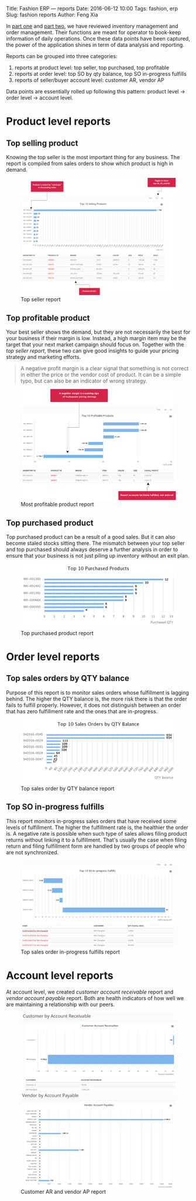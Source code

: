 Title: Fashion ERP &mdash; reports
Date: 2016-06-12 10:00
Tags: fashion, erp
Slug: fashion reports
Author: Feng Xia

In [part one]({filename}/workspace/fashion/intro.md) and
[part two]({filename}/workspace/fashion/order.md), we have
reviewed inventory management and order management. Their functions
are meant for operator to book-keep information of daily operations.
Once these data points have been captured, the power of the application
shines in term of data analysis and reporting.

Reports can be grouped into three categories:

1. <span class="myhighlight">reports at product level</span>: top
   seller, top purchased, top profitable
2. <span class="myhighlight">reports at order level</span>: top SO by
   qty balance, top SO in-progress fulfills
3. <span class="myhighlight">reports of seller/buyer account
   level</span>: customer AR, vendor AP

Data points are essentially rolled up following this pattern: product level &rarr; order level
&rarr; account level.

# Product level reports
## Top selling product

Knowing the top seller is the most important thing for any business.
The report is compiled from sales orders to show which product is high in demand.

<figure>
    <img class="center img-responsive" src="/images/fashion_19.png">
    <figcaption>Top seller report</figcaption>
</figure>

## Top profitable product

Your best seller shows the demand, but they are not necessarily
the best for your business if their margin is low. Instead, a high margin
item may be the target that your next market campaign should focus on.
Together with the _top seller report_, these two
can give good insights to guide your pricing strategy and marketing
efforts.

> A negative profit margin is a clear signal that something is
> not correct in either the
> price or the vendor cost of product. It can be a simple typo, but
> can also be an indicator of wrong strategy.

<figure>
    <img class="center img-responsive" src="/images/fashion_20.png">
    <figcaption>Most profitable product report</figcaption>
</figure>

## Top purchased product

Top purchased product can be a result of a good sales. But it can also
become staled stocks sitting there. The mismatch between your top seller
and top purchased should always deserve a further analysis in order to
ensure that your business is not just piling up inventory without
an exit plan.

<figure>
    <img class="center img-responsive" src="/images/fashion_21.png">
    <figcaption>Top purchased product report</figcaption>
</figure>

# Order level reports

## Top sales orders by QTY balance

Purpose of this report is to monitor sales orders whose fulfillment is
lagging behind.  The higher the QTY balance is, the more risk there is
that the order fails to fulfill properly. However, it does not
distinguish between an order that has zero fulfillment rate and the
ones that are in-progress.

<figure>
    <img class="center img-responsive" src="/images/fashion_22.png">
    <figcaption>Top sales order by QTY balance report</figcaption>
</figure>

## Top SO in-progress fulfills

This report monitors in-progress sales orders that have received some
levels of fulfillment. The higher the fulfillment rate is, the
healthier the order is.  A negative rate is possible when such type of
sales allows filing product returns without linking it to a
fulfillment. That's usually the case when filing return and filing
fulfillment form are handled by two groups of people who are not
synchronized.

<figure>
    <img class="center img-responsive" src="/images/fashion_23.png">
    <figcaption>Top sales order in-progress fulfills report</figcaption>
</figure>

# Account level reports

At account level, we created _customer account receivable_ report and
_vendor account payable_ report. Both are health indicators of how well
we are maintaining a relationship with our peers.

<figure>
  <div class="row">
    <div class="col s6">
      <img class="center img-responsive" src="/images/fashion_24.png">
    </div><div class="col s6">
      <img class="center img-responsive" src="/images/fashion_25.png">
    </div></div>
    <figcaption>Customer AR and vendor AP report</figcaption>
</figure>
